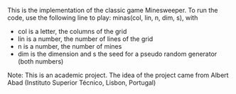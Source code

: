 This is the implementation of the classic game Minesweeper. To run the code, use the following line to play: minas(col, lin, n, dim, s), with
 - col is a letter, the columns of the grid
 - lin is a number, the number of lines of the grid
 - n is a number, the number of mines
 - dim is the dimension and s the seed for a pseudo random generator (both numbers)

Note: This is an academic project. The idea of the project came from Albert Abad (Instituto Superior Técnico, Lisbon, Portugal)
